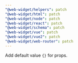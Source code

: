 ```yaml
---
"@web-widget/helpers": patch
"@web-widget/html": patch
"@web-widget/node": patch
"@web-widget/react": patch
"@web-widget/schema": patch
"@web-widget/vue": patch
"@web-widget/vue2": patch
"@web-widget/web-router": patch
---
```


Add default value `{}` for props.
